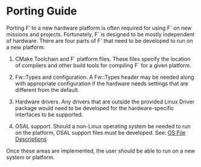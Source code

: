 # Porting Guide

Porting F′ to a new hardware platform is often required for using F´ on
new missions and projects. Fortunately, F´ is designed to be mostly
independent of hardware. There are four parts of F´ that need to be
developed to run on a new platform:

1.  CMake Toolchain and F´ platform files. These files specify the
    location of compilers and other build tools for compiling F´ for a
    given platform.

2.  Fw::Types and configuration. A Fw::Types header may be needed along with appropriate configuration if the hardware needs settings that are different from the default.

3.  Hardware drivers. Any drivers that are outside the provided Linux
    Driver package would need to be developed for the hardware-specific
    interfaces to be supported.

4.  OSAL support. Should a non-Linux operating system be needed to run
    on the platform, OSAL support files must be developed. See: [OS File Descriptions](os-docs.md)

Once these areas are implemented, the user should be able to run on a new system or platform.